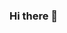 ### Hi there 👋

<!--
**tshepimoloko/tshepimoloko** is a ✨ _special_ ✨ repository because its `README.md` (this file) appears on your GitHub profile.

Here are some ideas to get you started:

- 🔭 I’m currently working on housing app 
- 🌱 I’m currently learning app and web developments and python 
- 👯 I’m looking to collaborate on fintech projects
- 🤔 I’m looking for help with integrating
- 💬 Ask me about .code , tea and plants
- 📫 How to reach me: tshepi.jm@gmail.com
- 😄 Pronouns: the Oprah of developers
- ⚡ Fun fact: love tea
-->
